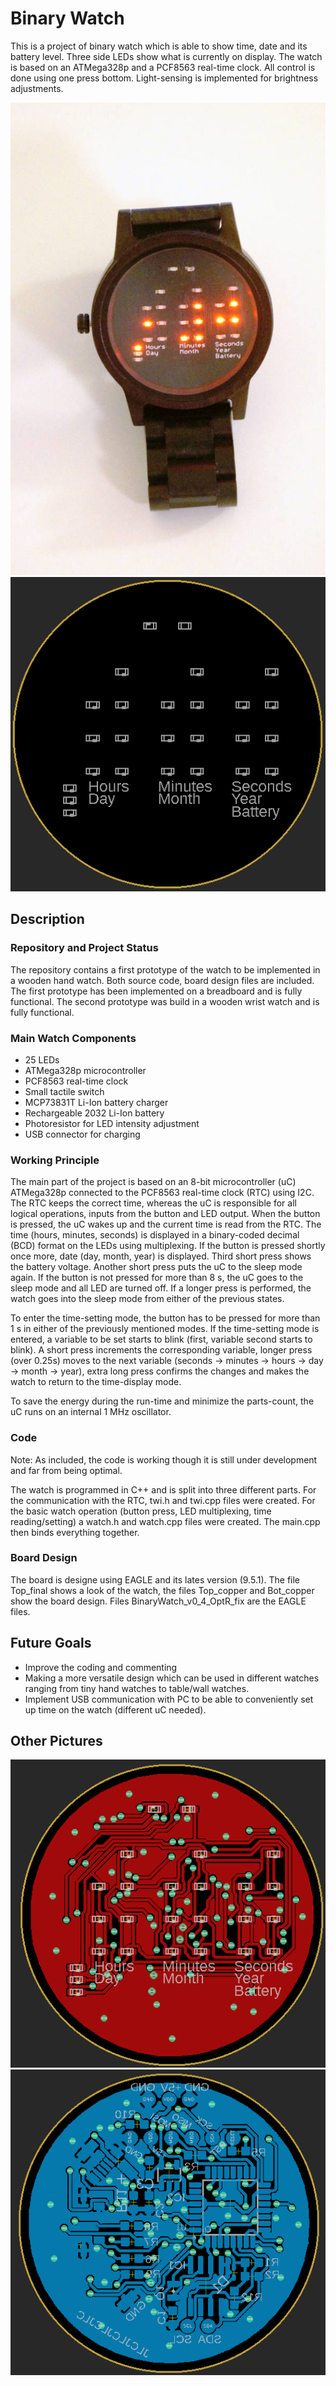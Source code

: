 # Binary Watch

This is a project of binary watch which is able to show time, date and its battery level. Three side LEDs show what is currently on display. The watch is based on an ATMega328p and a PCF8563 real-time clock. All control is done using one press bottom. Light-sensing is implemented for brightness adjustments. 

![Final prototype](https://github.com/hadato/Binary_Watch/blob/master/FinalPototype.jpg)
![Final look](https://github.com/hadato/Binary_Watch/blob/master/Top_final.PNG)


## Description

### Repository and Project Status

The repository contains a first prototype of the watch to be implemented in a wooden hand watch. Both source code, board design files are included. The first prototype has been implemented on a breadboard and is fully functional. The second prototype was build in a wooden wrist watch and is fully functional.

### Main Watch Components
- 25 LEDs
- ATMega328p microcontroller
- PCF8563 real-time clock
- Small tactile switch
- MCP73831T Li-Ion battery charger
- Rechargeable 2032 Li-Ion battery
- Photoresistor for LED intensity adjustment
- USB connector for charging

### Working Principle

The main part of the project is based on an 8-bit microcontroller (uC) ATMega328p connected to the PCF8563 real-time clock (RTC) using I2C. The RTC keeps the correct time, whereas the uC is responsible for all logical operations, inputs from the button and LED output. When the button is pressed, the uC wakes up and the current time is read from the RTC. The time (hours, minutes, seconds) is displayed in a binary-coded decimal (BCD) format on the LEDs using multiplexing. If the button is pressed shortly once more, date (day, month, year) is displayed. Third short press shows the battery voltage. Another short press puts the uC to the sleep mode again. If the button is not pressed for more than 8 s, the uC goes to the sleep mode and all LED are turned off. If a longer press is performed, the watch goes into the sleep mode from either of the previous states. 

To enter the time-setting mode, the button has to be pressed for more than 1 s in either of the previously mentioned modes. If the time-setting mode is entered, a variable to be set starts to blink (first, variable second starts to blink). A short press increments the corresponding variable, longer press (over 0.25s) moves to the next variable (seconds -> minutes -> hours -> day -> month -> year), extra long press confirms the changes and makes the watch to return to the time-display mode.

To save the energy during the run-time and minimize the parts-count, the uC runs on an internal 1 MHz oscillator.

### Code

Note: As included, the code is working though it is still under development and far from being optimal.

The watch is programmed in C++ and is split into three different parts. For the communication with the RTC, twi.h and twi.cpp files were created. For the basic watch operation (button press, LED multiplexing, time reading/setting) a watch.h and watch.cpp files were created. The main.cpp then binds everything together. 

### Board Design

The board is designe using EAGLE and its lates version (9.5.1). The file Top_final shows a look of the watch, the files Top_copper and Bot_copper show the board design. Files BinaryWatch_v0_4_OptR_fix are the EAGLE files.

## Future Goals

- Improve the coding and commenting
- Making a more versatile design which can be used in different watches ranging from tiny hand watches to table/wall watches.
- Implement USB communication with PC to be able to conveniently set up time on the watch (different uC needed).

## Other Pictures
![TopCopper](https://github.com/hadato/Binary_Watch/blob/master/Top_copper.PNG)
![BotCopper](https://github.com/hadato/Binary_Watch/blob/master/Bot_copper.PNG)
